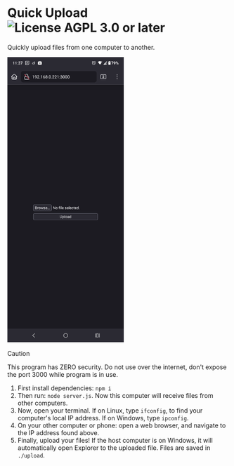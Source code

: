 # Quick Upload ![License AGPL 3.0 or later](https://img.shields.io/github/license/NicholasDJM/Quick%20Upload)

Quickly upload files from one computer to another.

<picture>
	<img src="./screenshotMobile.png" alt="Screen shot of the program on a phone." height="650"/>
<picture>


> [!CAUTION]
> This program has ZERO security. Do not use over the internet, don't expose the port 3000 while program is in use.

1. First install dependencies: `npm i`
2. Then run: `node server.js`. Now this computer will receive files from other computers.
3. Now, open your terminal. If on Linux, type `ifconfig`, to find your computer's local IP address. If on Windows, type `ipconfig`.
4. On your other computer or phone: open a web browser, and navigate to the IP address found above.
5. Finally, upload your files! If the host computer is on Windows, it will automatically open Explorer to the uploaded file. Files are saved in `./upload`.
